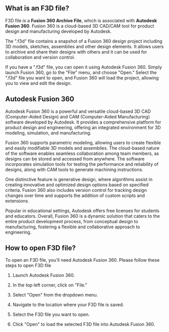 ## What is an F3D file?

F3D file is a **Fusion 360 Archive File**, which is associated with **Autodesk Fusion 360**. Fusion 360 is a cloud-based 3D CAD/CAM tool for product design and manufacturing developed by Autodesk.

The ".f3d" file contains a snapshot of a Fusion 360 design project including 3D models, sketches, assemblies and other design elements. It allows users to archive and share their designs with others and it can be used for collaboration and version control.

If you have a ".f3d" file, you can open it using Autodesk Fusion 360. Simply launch Fusion 360, go to the "File" menu, and choose "Open." Select the ".f3d" file you want to open, and Fusion 360 will load the project, allowing you to view and edit the design.

## Autodesk Fusion 360

Autodesk Fusion 360 is a powerful and versatile cloud-based 3D CAD (Computer-Aided Design) and CAM (Computer-Aided Manufacturing) software developed by Autodesk. It provides a comprehensive platform for product design and engineering, offering an integrated environment for 3D modeling, simulation, and manufacturing.

Fusion 360 supports parametric modeling, allowing users to create flexible and easily modifiable 3D models and assemblies. The cloud-based nature of the software enables seamless collaboration among team members, as designs can be stored and accessed from anywhere. The software incorporates simulation tools for testing the performance and reliability of designs, along with CAM tools to generate machining instructions.

One distinctive feature is generative design, where algorithms assist in creating innovative and optimized design options based on specified criteria. Fusion 360 also includes version control for tracking design changes over time and supports the addition of custom scripts and extensions.

Popular in educational settings, Autodesk offers free licenses for students and educators. Overall, Fusion 360 is a dynamic solution that caters to the entire product development process, from conceptual design to manufacturing, fostering a flexible and collaborative approach to engineering.

## How to open F3D file?

To open an F3D file, you'll need Autodesk Fusion 360. Please follow these steps to open F3D file

1. Launch Autodesk Fusion 360.

1. In the top left corner, click on "File."

1. Select "Open" from the dropdown menu.

1. Navigate to the location where your F3D file is saved.

1. Select the F3D file you want to open.

1. Click "Open" to load the selected F3D file into Autodesk Fusion 360.

